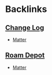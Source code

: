 
# Backlinks
## [Change Log](<Change Log.md>)
-  [Matter](<Matter.md>)

## [Roam Depot](<Roam Depot.md>)
- [Matter](<Matter.md>)

